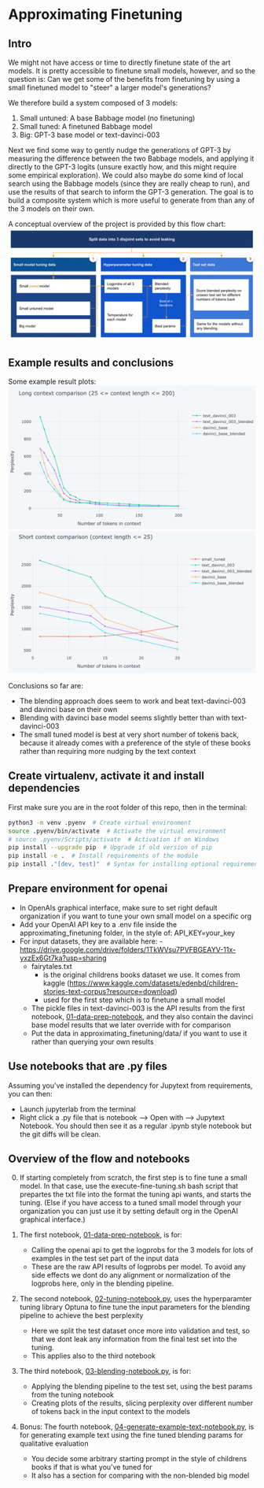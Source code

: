 # Approximating Finetuning

## Intro

We might not have access or time to directly finetune state of the art models. It is pretty accessible to finetune small models, however, and so the question is: Can we get some of the benefits from finetuning by using a small finetuned model to "steer" a larger model's generations?

We therefore build a system composed of 3 models:
1) Small untuned: A base Babbage model (no finetuning)
2) Small tuned: A finetuned Babbage model
3) Big: GPT-3 base model or text-davinci-003

Next we find some way to gently nudge the generations of GPT-3 by measuring the difference between the two Babbage models, and applying it directly to the GPT-3 logits (unsure exactly how, and this might require some empirical exploration). We could also maybe do some kind of local search using the Babbage models (since they are really cheap to run), and use the results of that search to inform the GPT-3 generation.
The goal is to build a composite system which is more useful to generate from than any of the 3 models on their own.

A conceptual overview of the project is provided by this flow chart:
![img.png](readme_pictures/overview-flow-chart.png)

## Example results and conclusions
Some example result plots:
![img.png](readme_pictures/example-plot-long-context.png)
![img.png](readme_pictures/example-plot-short-context.png)

Conclusions so far are:
- The blending approach does seem to work and beat text-davinci-003 and davinci base on their own
- Blending with davinci base model seems slightly better than with text-davinci-003
- The small tuned model is best at very short number of tokens back, because it already comes with a preference of the style of these books rather than requiring more nudging by the text context

## Create virtualenv, activate it and install dependencies
First make sure you are in the root folder of this repo, then in the terminal:
```bash
python3 -m venv .pyenv  # Create virtual environment
source .pyenv/bin/activate  # Activate the virtual environment
# source .pyenv/Scripts/activate  # Activation if on Windows
pip install --upgrade pip  # Upgrade if old version of pip
pip install -e .  # Install requirements of the module
pip install ."[dev, test]"  # Syntax for installing optional requirements of module
```

## Prepare environment for openai
- In OpenAIs graphical interface, make sure to set right default organization if you want to tune your own small model on a specific org
- Add your OpenAI API key to a .env file inside the approximating_finetuning folder, in the style of: API_KEY=your_key
- For input datasets, they are available here: - https://drive.google.com/drive/folders/1TkWVsu7PVFBGEAYV-11x-yxzEx6Gt7ka?usp=sharing
  - fairytales.txt 
    - is the original childrens books dataset we use. It comes from kaggle (https://www.kaggle.com/datasets/edenbd/children-stories-text-corpus?resource=download)
    - used for the first step which is to finetune a small model
  - The pickle files in text-davinci-003 is the API results from the first notebook, [01-data-prep-notebook](01-data-prep-notebook), and they also contain the davinci base model results that we later override with for comparison
  - Put the data in approximating_finetuning/data/ if you want to use it rather than querying your own results

## Use notebooks that are .py files
Assuming you've installed the dependency for Jupytext from requirements, you can then:
- Launch jupyterlab from the terminal
- Right click a .py file that is notebook --> Open with --> Jupytext Notebook. You should then see it as a regular .ipynb style notebook but the git diffs will be clean.

## Overview of the flow and notebooks
0) If starting completely from scratch, the first step is to fine tune a small model. In that case, use the execute-fine-tuning.sh bash script that prepartes the txt file into the format the tuning api wants, and starts the tuning. (Else if you have access to a tuned small model through your organization you can just use it by setting default org in the OpenAI graphical interface.)

1) The first notebook, [01-data-prep-notebook](01-data-prep-notebook), is for:
   - Calling the openai api to get the logprobs for the 3 models for lots of examples in the test set part of the input data
   - These are the raw API results of logprobs per model. To avoid any side effects we dont do any alignment or normalization of the logprobs here, only in the blending pipeline.

2) The second notebook, [02-tuning-notebook.py](02-tuning-notebook.py), uses the hyperparamter tuning library Optuna to fine tune the input parameters for the blending pipeline to achieve the best perplexity
   - Here we split the test dataset once more into validation and test, so that we dont leak any information from the final test set into the tuning.
   - This applies also to the third notebook
   
3) The third notebook, [03-blending-notebook.py](03-blending-notebook.py), is for:
   - Applying the blending pipeline to the test set, using the best params from the tuning notebook
   - Creating plots of the results, slicing perplexity over different number of tokens back in the input context to the models

4) Bonus: The fourth notebook, [04-generate-example-text-notebook.py](04-generate-example-text-notebook.py), is for generating example text using the fine tuned blending params for qualitative evaluation
   - You decide some arbitrary starting prompt in the style of childrens books if that is what you've tuned for 
   - It also has a section for comparing with the non-blended big model